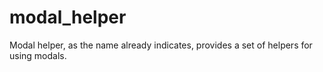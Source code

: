 # modal_helper
Modal helper, as the name already indicates, provides a set of helpers for using modals.
